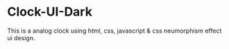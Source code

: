 # Clock-UI-Dark

This is a analog clock using html, css, javascript & css neumorphism effect ui design.

